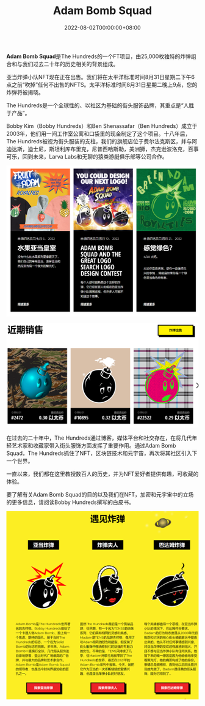 ﻿---
title: "Adam Bomb Squad"
description: "The Hundreds Official Adam Bomb Squad NFT Collectibles"
date: 2022-08-02T00:00:00+08:00
lastmod: 2022-08-02T00:00:00+08:00
draft: false
authors: ["xixi1127"]
featuredImage: "adam-bomb-squad.png"
tags: ["Collectibles","Adam Bomb Squad"]
categories: ["nfts"]
nfts: ["Collectibles"]
blockchain: "ETH"
website: "https://www.adambombsquad.com/"
twitter: https://twitter.com/thehundreds""
discord: "https://discord.com/invite/thehundreds"
telegram: ""
github: ""
youtube: "https://www.youtube.com/channel/UC7i6iH7cLz1aq0E7HeVmhcA"
twitch: ""
facebook: ""
instagram: ""
reddit: ""
medium: "https://medium.com/@adambombsquad"
steam: ""
gitbook: ""
googleplay: ""
appstore: ""
status: "Live"
weight: 
lightgallery: true
toc: true
pinned: false
recommend: false
recommend1: false
---
**Adam Bomb Squad**是The Hundreds的一个FT项目，由25,000枚独特的炸弹组合和与我们过去二十年的历史相关的背景组成。

亚当炸弹小队NFT现在正在出售。我们将在太平洋标准时间8月31日星期二下午6点之前“吹掉”任何不出售的NFTS。太平洋标准时间8月31日星期二晚上9点，您的炸弹将被揭晓。

The Hundreds是一个全球性的、以社区为基础的街头服饰品牌，其重点是“人胜于产品”。

Bobby Kim（Bobby Hundreds）和Ben Shenassafar（Ben Hundreds）成立于2003年，他们用一间工作室公寓和口袋里的现金制定了这个项目。十八年后，The Hundreds被视为街头服装的支柱，我们的旗舰店位于费尔法克斯区，并与阿迪达斯，迪士尼，斯坦利库布里克，尼普西哈斯勒，美洲狮，杰克逊波洛克，百事可乐，回到未来，Larva Labs和无聊的猿类游艇俱乐部等公司合作。

![image-20220802142608700](image-20220802142608700.png)

![image-20220802142827082](image-20220802142827082.png)

在过去的二十年中，The Hundreds通过博客，媒体平台和社交存在，在将几代年轻艺术家和收藏家带入街头服饰方面发挥了重要作用。通过Adam Bomb Squad，The Hundreds抓住了NFT，区块链技术和元宇宙，再次将其社区引入下一个世界。

一直以来，我们都在这里教授数百人的历史，并为NFT爱好者提供有趣，可收藏的体验。

要了解有关Adam Bomb Squad的目的以及我们在NFT，加密和元宇宙中的立场的更多信息，请阅读Bobby Hundreds撰写的白皮书。

![image-20220802143013454](image-20220802143013454.png)